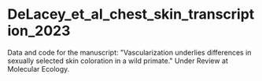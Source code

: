 # DeLacey_et_al_chest_skin_transcription_2023
Data and code for the manuscript: "Vascularization underlies differences in sexually selected skin coloration in a wild primate." Under Review at Molecular Ecology.
